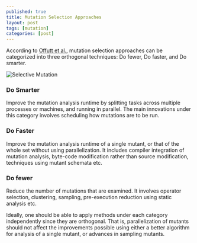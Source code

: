 ```yaml
---
published: true
title: Mutation Selection Approaches
layout: post
tags: [mutation]
categories: [post]
---
```


According to [Offutt et al.](http://dl.acm.org/citation.cfm?id=571305.571314), mutation selection approaches can be categorized into three orthogonal techniques: Do fewer, Do faster, and Do smarter.

![Selective Mutation](/resources/posts/do-x.png)

### Do Smarter

Improve the mutation analysis runtime by splitting tasks across multiple processes or machines, and running in parallel. The main innovations under this category involves scheduling how mutations are to be run.

### Do Faster

Improve the mutation analysis runtime of a single mutant, or that of the whole set without using parallelization. It includes compiler integration of mutation analysis, byte-code modification rather than source modification, techniques using mutant schemata etc.

### Do fewer

Reduce the number of mutations that are examined. It involves operator selection, clustering, sampling, pre-execution reduction using static analysis etc.

Ideally, one should be able to apply methods under each category independently since they are orthogonal. That is, parallelization of mutants should not affect the improvements possible using either a better algorithm for analysis of a single mutant, or advances in sampling mutants.
